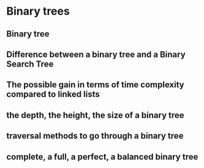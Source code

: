 # Binary trees

## Binary tree

## Difference between a binary tree and a Binary Search Tree

## The possible gain in terms of time complexity compared to linked lists

## the depth, the height, the size of a binary tree

## traversal methods to go through a binary tree

## complete, a full, a perfect, a balanced binary tree
